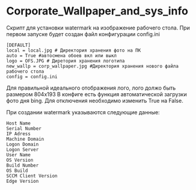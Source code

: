 # Corporate_Wallpaper_and_sys_info
Скрипт для установки watermark на изображение рабочего стола.
При первом запуске будет создан файл конфигурации config.ini

    [DEFAULT]
    local = local.jpg # Директория хранения фото на ПК
    auto = True #автосмена обоев вкл или выкл
    logo = OFS.JPG # Диретория хранения логотипа
    new_wallp = corp_wallpaper.jpg #Директория хранения нового файла рабочего стола
    config = config.ini
    
Для правильной идеального отображения лого, лого должо быть размером 804х193
В конфиге есть функция автоматической загрузки фото дня bing.
Для отключения необходимо изменить True на False.

При создании watermark указываются следующие данные:

    Host Name
    Serial Number
    IP Adress
    Machine Domain
    Logon Domain
    Logon Server
    User Name
    OS Version
    Build Number
    OS Build
    SCCM Client Version
    Edge Version
